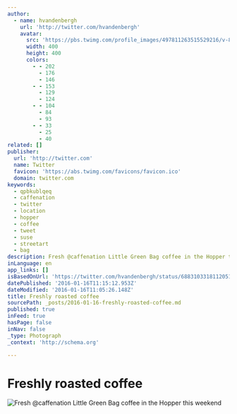 ```yaml
---
author:
  - name: hvandenbergh
    url: 'http://twitter.com/hvandenbergh'
    avatar:
      src: 'https://pbs.twimg.com/profile_images/497811263515529216/v-8YM5_l_400x400.jpeg'
      width: 400
      height: 400
      colors:
        - - 202
          - 176
          - 146
        - - 153
          - 129
          - 124
        - - 104
          - 84
          - 93
        - - 33
          - 25
          - 40
related: []
publisher:
  url: 'http://twitter.com'
  name: Twitter
  favicon: 'https://abs.twimg.com/favicons/favicon.ico'
  domain: twitter.com
keywords:
  - qpbkublqeq
  - caffenation
  - twitter
  - location
  - hopper
  - coffee
  - tweet
  - suse
  - streetart
  - bag
description: Fresh @caffenation Little Green Bag coffee in the Hopper this weekend
inLanguage: en
app_links: []
isBasedOnUrl: 'https://twitter.com/hvandenbergh/status/688310331811205121'
datePublished: '2016-01-16T11:15:12.953Z'
dateModified: '2016-01-16T11:05:26.148Z'
title: Freshly roasted coffee
sourcePath: _posts/2016-01-16-freshly-roasted-coffee.md
published: true
inFeed: true
hasPage: false
inNav: false
_type: Photograph
_context: 'http://schema.org'

---
```

# Freshly roasted coffee
![Fresh &commat;caffenation Little Green Bag coffee in the Hopper this weekend](https://pbs.twimg.com/media/CY1elreWMAATg50.jpg:large)